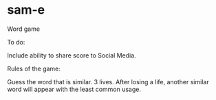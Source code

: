 # sam-e
Word game

To do:

Include ability to share score to Social Media.

Rules of the game:

Guess the word that is similar.
3 lives. 
After losing a life, another similar word will appear with the least common usage.

